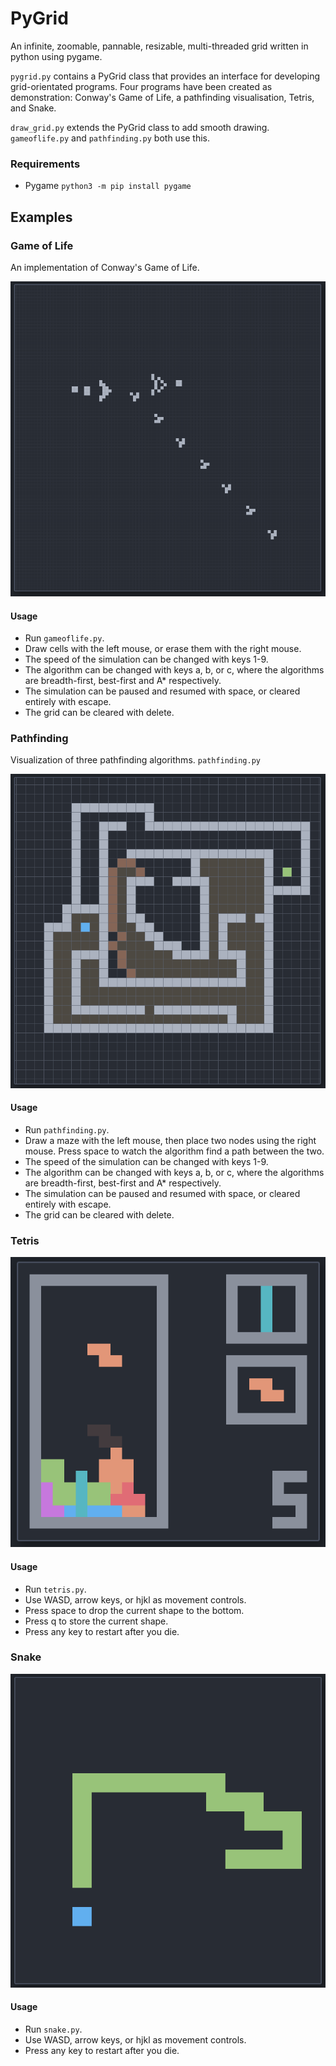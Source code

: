 # PyGrid
An infinite, zoomable, pannable, resizable, multi-threaded grid written in python using pygame.

`pygrid.py` contains a PyGrid class that provides an interface for developing grid-orientated programs. Four programs have been created as demonstration: Conway's Game of Life, a pathfinding visualisation, Tetris, and Snake.

`draw_grid.py` extends the PyGrid class to add smooth drawing. `gameoflife.py` and `pathfinding.py` both use this.

### Requirements
* Pygame `python3 -m pip install pygame`

## Examples

### Game of Life
An implementation of Conway's Game of Life.

![gameoflife_screenshot](./screenshots/gameoflife.png)

#### Usage
* Run `gameoflife.py`.
* Draw cells with the left mouse, or erase them with the right mouse.
* The speed of the simulation can be changed with keys 1-9.
* The algorithm can be changed with keys a, b, or c, where the algorithms are breadth-first, best-first and A* respectively.
* The simulation can be paused and resumed with space, or cleared entirely with escape.
* The grid can be cleared with delete.

### Pathfinding
Visualization of three pathfinding algorithms. `pathfinding.py`

![pathfinding_screenshot](./screenshots/pathfinding.png)

#### Usage
* Run `pathfinding.py`.
* Draw a maze with the left mouse, then place two nodes using the right mouse. Press space to watch the algorithm find a path between the two.
* The speed of the simulation can be changed with keys 1-9.
* The algorithm can be changed with keys a, b, or c, where the algorithms are breadth-first, best-first and A* respectively.
* The simulation can be paused and resumed with space, or cleared entirely with escape.
* The grid can be cleared with delete.

### Tetris

![tetris_screenshot](./screenshots/tetris.png)

#### Usage
* Run `tetris.py`.
* Use WASD, arrow keys, or hjkl as movement controls.
* Press space to drop the current shape to the bottom.
* Press q to store the current shape.
* Press any key to restart after you die.

### Snake

![snake_screenshot](./screenshots/snake.png)

#### Usage
* Run `snake.py`.
* Use WASD, arrow keys, or hjkl as movement controls.
* Press any key to restart after you die.
